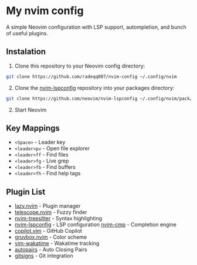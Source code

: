 # My nvim config

A simple Neovim configuration with LSP support, autompletion, and bunch of useful plugins.

## Instalation

1. Clone this repository to your Neovim config directory:

```bash
git clone https://github.com/radeqq007/nvim-config ~/.config/nvim
```

2. Clone the [nvim-lspconfig](https://github.com/neovim/nvim-lspconfig) repository into your packages directory:
```bash
git clone https://github.com/neovim/nvim-lspconfig ~/.config/nvim/pack/nvim/start/nvim-lspconfig
```

2. Start Neovim

## Key Mappings

- `<Space>` - Leader key
- `<leader>pv` - Open file explorer
- `<leader>ff` - Find files
- `<leader>fg` - Live grep
- `<leader>fb` - Find buffers
- `<leader>fh` - Find help tags

## Plugin List

- [lazy.nvim](https://github.com/folke/lazy.nvim) - Plugin manager
- [telescope.nvim](https://github.com/nvim-telescope/telescope.nvim) - Fuzzy finder
- [nvim-treesitter](https://github.com/nvim-treesitter/nvim-treesitter) - Syntax highlighting
- [nvim-lspconfig](https://github.com/neovim/nvim-lspconfig) - LSP configuration [nvim-cmp](https://github.com/hrsh7th/nvim-cmp) - Completion engine
- [copilot.vim](https://github.com/github/copilot.vim) - GitHub Copilot
- [gruvbox.nvim](https://github.com/ellisonleao/gruvbox.nvim) - Color scheme
- [vim-wakatime](https://github.com/wakatime/vim-wakatime) - Wakatime tracking
- [autopairs](https://github.com/windwp/nvim-autopairs) - Auto Closing Pairs
- [gitsigns](https://github.com/lewis6991/gitsigns.nvim) - Git integration
